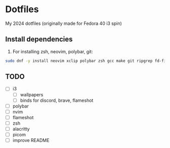 # Dotfiles
My 2024 dotfiles (originally made for Fedora 40 i3 spin)

## Install dependencies
1. For installing zsh, neovim, polybar, git:
```sh
sudo dnf -y install neovim xclip polybar zsh gcc make git ripgrep fd-find unzip ne alacritty flameshot
```

## TODO
- [ ] i3
    - [ ] wallpapers
    - [ ] binds for discord, brave, flameshot
- [ ] polybar
- [ ] nvim
- [ ] flameshot
- [ ] zsh
- [ ] alacritty
- [ ] picom
- [ ] improve README
